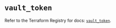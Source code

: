 # `vault_token`

Refer to the Terraform Registry for docs: [`vault_token`](https://registry.terraform.io/providers/hashicorp/vault/5.1.0/docs/resources/token).
